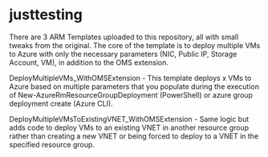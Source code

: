 # justtesting

There are 3 ARM Templates uploaded to this repository, all with small tweaks from the original.  The core of the template is to deploy multiple VMs to Azure with only the necessary parameters (NIC, Public IP, Storage Account, VM), in addition to the OMS extension.  

DeployMultipleVMs_WithOMSExtension - This template deploys x VMs to Azure based on multiple parameters that you populate during the execution of  New-AzureRmResourceGroupDeployment (PowerShell) or azure group deployment create (Azure CLI).

DeployMultipleVMsToExistingVNET_WithOMSExtension - Same logic but adds code to deploy VMs to an existing VNET in another resource group rather than creating a new VNET or being forced to deploy to a VNET in the specified resource group.
